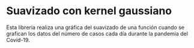 # Suavizado con kernel gaussiano

Esta libreria realiza una gráfica del suavizado de una función cuando se grafican los datos del número de casos cada día durante la pandemia del Covid-19.
